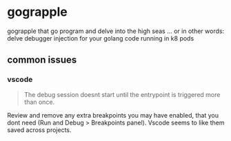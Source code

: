# gograpple

gograpple that go program and delve into the high seas ...
or in other words: delve debugger injection for your golang code running in k8 pods

## common issues

### vscode
 > The debug session doesnt start until the entrypoint is triggered more than once.

 Review and remove any extra breakpoints you may have enabled, that you dont need (Run and Debug > Breakpoints panel). Vscode seems to like them saved across projects.
